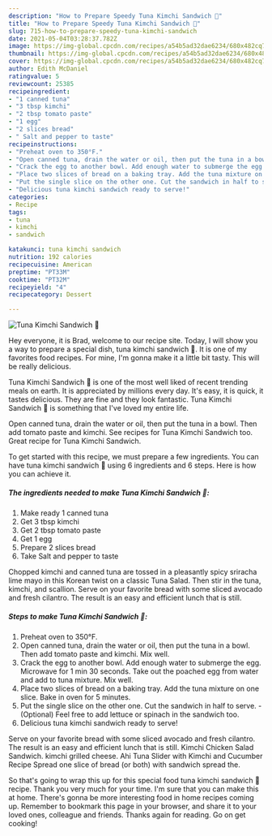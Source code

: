 ```yaml
---
description: "How to Prepare Speedy Tuna Kimchi Sandwich 🥪"
title: "How to Prepare Speedy Tuna Kimchi Sandwich 🥪"
slug: 715-how-to-prepare-speedy-tuna-kimchi-sandwich
date: 2021-05-04T03:28:37.782Z
image: https://img-global.cpcdn.com/recipes/a54b5ad32dae6234/680x482cq70/tuna-kimchi-sandwich-recipe-main-photo.jpg
thumbnail: https://img-global.cpcdn.com/recipes/a54b5ad32dae6234/680x482cq70/tuna-kimchi-sandwich-recipe-main-photo.jpg
cover: https://img-global.cpcdn.com/recipes/a54b5ad32dae6234/680x482cq70/tuna-kimchi-sandwich-recipe-main-photo.jpg
author: Edith McDaniel
ratingvalue: 5
reviewcount: 25385
recipeingredient:
- "1 canned tuna"
- "3 tbsp kimchi"
- "2 tbsp tomato paste"
- "1 egg"
- "2 slices bread"
- " Salt and pepper to taste"
recipeinstructions:
- "Preheat oven to 350°F."
- "Open canned tuna, drain the water or oil, then put the tuna in a bowl. Then add tomato paste and kimchi. Mix well."
- "Crack the egg to another bowl. Add enough water to submerge the egg. Microwave for 1 min 30 seconds. Take out the poached egg from water and add to tuna mixture. Mix well."
- "Place two slices of bread on a baking tray. Add the tuna mixture on one slice. Bake in oven for 5 minutes."
- "Put the single slice on the other one. Cut the sandwich in half to serve. (Optional) Feel free to add lettuce or spinach in the sandwich too."
- "Delicious tuna kimchi sandwich ready to serve!"
categories:
- Recipe
tags:
- tuna
- kimchi
- sandwich

katakunci: tuna kimchi sandwich 
nutrition: 192 calories
recipecuisine: American
preptime: "PT33M"
cooktime: "PT32M"
recipeyield: "4"
recipecategory: Dessert

---
```



![Tuna Kimchi Sandwich 🥪](https://img-global.cpcdn.com/recipes/a54b5ad32dae6234/680x482cq70/tuna-kimchi-sandwich-recipe-main-photo.jpg)

Hey everyone, it is Brad, welcome to our recipe site. Today, I will show you a way to prepare a special dish, tuna kimchi sandwich 🥪. It is one of my favorites food recipes. For mine, I'm gonna make it a little bit tasty. This will be really delicious.

Tuna Kimchi Sandwich 🥪 is one of the most well liked of recent trending meals on earth. It is appreciated by millions every day. It's easy, it is quick, it tastes delicious. They are fine and they look fantastic. Tuna Kimchi Sandwich 🥪 is something that I've loved my entire life.

Open canned tuna, drain the water or oil, then put the tuna in a bowl. Then add tomato paste and kimchi. See recipes for Tuna Kimchi Sandwich too. Great recipe for Tuna Kimchi Sandwich.


To get started with this recipe, we must prepare a few ingredients. You can have tuna kimchi sandwich 🥪 using 6 ingredients and 6 steps. Here is how you can achieve it.

<!--inarticleads1-->

##### The ingredients needed to make Tuna Kimchi Sandwich 🥪:

1. Make ready 1 canned tuna
1. Get 3 tbsp kimchi
1. Get 2 tbsp tomato paste
1. Get 1 egg
1. Prepare 2 slices bread
1. Take  Salt and pepper to taste


Chopped kimchi and canned tuna are tossed in a pleasantly spicy sriracha lime mayo in this Korean twist on a classic Tuna Salad. Then stir in the tuna, kimchi, and scallion. Serve on your favorite bread with some sliced avocado and fresh cilantro. The result is an easy and efficient lunch that is still. 

<!--inarticleads2-->

##### Steps to make Tuna Kimchi Sandwich 🥪:

1. Preheat oven to 350°F.
1. Open canned tuna, drain the water or oil, then put the tuna in a bowl. Then add tomato paste and kimchi. Mix well.
1. Crack the egg to another bowl. Add enough water to submerge the egg. Microwave for 1 min 30 seconds. Take out the poached egg from water and add to tuna mixture. Mix well.
1. Place two slices of bread on a baking tray. Add the tuna mixture on one slice. Bake in oven for 5 minutes.
1. Put the single slice on the other one. Cut the sandwich in half to serve. - (Optional) Feel free to add lettuce or spinach in the sandwich too.
1. Delicious tuna kimchi sandwich ready to serve!


Serve on your favorite bread with some sliced avocado and fresh cilantro. The result is an easy and efficient lunch that is still. Kimchi Chicken Salad Sandwich. kimchi grilled cheese. Ahi Tuna Slider with Kimchi and Cucumber Recipe Spread one slice of bread (or both) with sandwich spread the. 

So that's going to wrap this up for this special food tuna kimchi sandwich 🥪 recipe. Thank you very much for your time. I'm sure that you can make this at home. There's gonna be more interesting food in home recipes coming up. Remember to bookmark this page in your browser, and share it to your loved ones, colleague and friends. Thanks again for reading. Go on get cooking!

